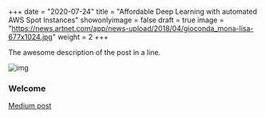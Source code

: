 +++
date = "2020-07-24"
title = "Affordable Deep Learning with automated AWS Spot Instances"
showonlyimage = false
draft = true
image = "https://news.artnet.com/app/news-upload/2018/04/gioconda_mona-lisa-677x1024.jpg"
weight = 2
+++

The awesome description of the post in a line.
<!--more-->

![img](https://news.artnet.com/app/news-upload/2018/04/gioconda_mona-lisa-677x1024.jpg)

### Welcome

[Medium post](https://medium.com/@sdhnshu/pro-deep-learning-setup-at-90-off-e9e68f5e84ec)